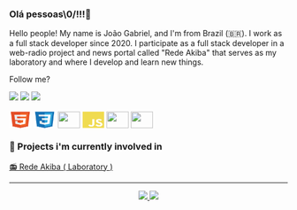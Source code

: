 ### Olá pessoas\0/!!!👋

Hello people! My name is João Gabriel, and I'm from Brazil (🇧🇷). I work as a full stack developer since 2020. I participate as a full stack developer in a web-radio project and news portal called "Rede Akiba" that serves as my laboratory and where I develop and learn new things.

Follow me? 

<div>
  <a href="https://twitter.com/Kidztaku" target="_blank"><img src="https://img.shields.io/badge/Twitter-1DA1F2?style=for-the-badge&logo=twitter&logoColor=white"></a>
    <a href="https://www.facebook.com/kidztaku" target="_blank"><img src="https://img.shields.io/badge/Facebook-1877F2?style=for-the-badge&logo=facebook&logoColor=white"></a>  
    <a href="https://www.linkedin.com/in/joaogabriel79/" target="_blank"><img src="https://img.shields.io/badge/LinkedIn-0077B5?style=for-the-badge&logo=linkedin&logoColor=white"></a>
</div>

<div style="display: inline_block"><br>
  <img align="center" height="30" width="40" src="https://raw.githubusercontent.com/devicons/devicon/master/icons/html5/html5-original.svg">
  <img align="center" height="30" width="40" src="https://raw.githubusercontent.com/devicons/devicon/master/icons/css3/css3-original.svg">
  <img align="center" height="30" width="40" src="https://cdn.jsdelivr.net/gh/devicons/devicon/icons/sass/sass-original.svg">
  <img align="center" height="30" width="40" src="https://raw.githubusercontent.com/devicons/devicon/master/icons/javascript/javascript-plain.svg">
  <img align="center" height="30" width="40" src="https://cdn.jsdelivr.net/gh/devicons/devicon/icons/jquery/jquery-original.svg">
  <img align="center" height="30" width="40" src="https://cdn.jsdelivr.net/gh/devicons/devicon/icons/php/php-original.svg">
</div>

<h3>👋 Projects i'm currently involved in</h3>
<a href="https://akiba.com.br" target="_blank">📻 Rede Akiba ( Laboratory )</a>

____

<div align="center">
  <a href="https://github.com/ojoaogabrielleal">
  <img height="165em" src="https://github-readme-stats.vercel.app/api?username=thegabrielleal&show_icons=true&theme=dark&include_all_commits=true&count_private=true"/>
  <img height="165em" src="https://github-readme-stats.vercel.app/api/top-langs/?username=thegabrielleal&layout=compact&langs_count=7&theme=dark"/>
</div>
    
